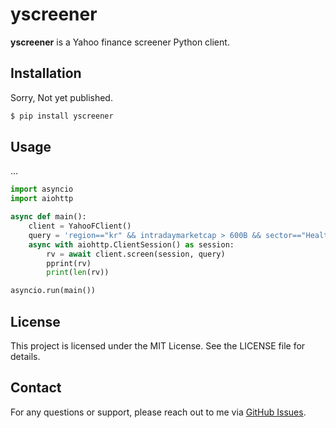 # yscreener
**yscreener** is a Yahoo finance screener Python client.

## Installation
Sorry, Not yet published.

```powershell
$ pip install yscreener
```

## Usage
...

```python
import asyncio
import aiohttp

async def main():
    client = YahooFClient()
    query = 'region=="kr" && intradaymarketcap > 600B && sector=="Healthcare"'
    async with aiohttp.ClientSession() as session:
        rv = await client.screen(session, query)
        pprint(rv)
        print(len(rv))

asyncio.run(main())
```
## License
This project is licensed under the MIT License. See the LICENSE file for details.

## Contact
For any questions or support, please reach out to me via [GitHub Issues](https://github.com/th-yoo/yscreener/issues).
